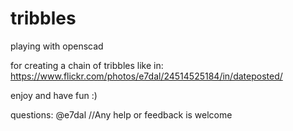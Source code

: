 # tribbles
playing with openscad

for creating a chain of tribbles like in:
https://www.flickr.com/photos/e7dal/24514525184/in/dateposted/

enjoy and have fun :)

questions: @e7dal
//Any help or feedback is welcome
